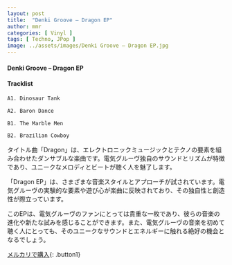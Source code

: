 ```yaml
---
layout: post
title:  "Denki Groove – Dragon EP"
author: mmr
categories: [ Vinyl ]
tags: [ Techno, JPop ]
image: ../assets/images/Denki Groove – Dragon EP.jpg
---
```


#### Denki Groove – Dragon EP

#### Tracklist
```md
A1. Dinosaur Tank

A2. Baron Dance

B1. The Marble Men

B2. Brazilian Cowboy
```

タイトル曲「Dragon」は、エレクトロニックミュージックとテクノの要素を組み合わせたダンサブルな楽曲です。電気グルーヴ独自のサウンドとリズムが特徴であり、ユニークなメロディとビートが聴く人を魅了します。

「Dragon EP」は、さまざまな音楽スタイルとアプローチが試されています。電気グルーヴの実験的な要素や遊び心が楽曲に反映されており、その独自性と創造性が際立っています。

このEPは、電気グルーヴのファンにとっては貴重な一枚であり、彼らの音楽の進化や新たな試みを感じることができます。また、電気グルーヴの音楽を初めて聴く人にとっても、そのユニークなサウンドとエネルギーに触れる絶好の機会となるでしょう。



[メルカリで購入](https://jp.mercari.com/item/m27644764690){: .button1}

